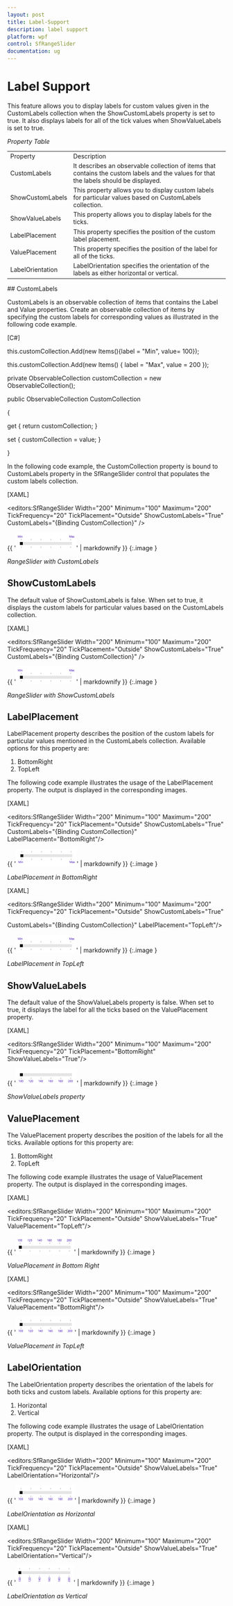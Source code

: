 ```yaml
---
layout: post
title: Label-Support
description: label support
platform: wpf
control: SfRangeSlider 
documentation: ug
---
```


# Label Support

This feature allows you to display labels for custom values given in the CustomLabels collection when the ShowCustomLabels property is set to true. It also displays labels for all of the tick values when ShowValueLabels is set to true.

_Property Table_

<table>
<tr>
<td>
Property</td><td>
Description</td></tr>
<tr>
<td>
CustomLabels</td><td>
It describes an observable collection of items that contains the custom labels and the values for that the labels should be displayed.</td></tr>
<tr>
<td>
ShowCustomLabels</td><td>
This property allows you to display custom labels for particular values based on CustomLabels collection.</td></tr>
<tr>
<td>
ShowValueLabels</td><td>
This property allows you to display labels for the ticks.</td></tr>
<tr>
<td>
LabelPlacement</td><td>
This property specifies the position of the custom label placement.</td></tr>
<tr>
<td>
ValuePlacement</td><td>
This property specifies the position of the label for all of the ticks.</td></tr>
<tr>
<td>
LabelOrientation</td><td>
LabelOrientation specifies the orientation of the labels as either horizontal or vertical.</td></tr>
</table>
## CustomLabels

CustomLabels is an observable collection of items that contains the Label and Value properties. Create an observable collection of items by specifying the custom labels for corresponding values as illustrated in the following code example.



[C#]



this.customCollection.Add(new Items(){label = "Min", value= 100});

this.customCollection.Add(new Items() { label = "Max", value = 200 });

private ObservableCollection<Items> customCollection = new ObservableCollection<Items>();



public ObservableCollection<Items> CustomCollection

{

get { return customCollection; }

set { customCollection = value; }

}



In the following code example, the CustomCollection property is bound to CustomLabels property in the SfRangeSlider control that populates the custom labels collection.

[XAML]



<editors:SfRangeSlider Width="200" Minimum="100" Maximum="200" TickFrequency="20" TickPlacement="Outside" ShowCustomLabels="True" CustomLabels="{Binding CustomCollection}" />



{{ '![](Label-Support_images/Label-Support_img1.png)' | markdownify }}
{:.image }


_RangeSlider with CustomLabels_

## ShowCustomLabels

The default value of ShowCustomLabels is false. When set to true, it displays the custom labels for particular values based on the CustomLabels collection.

[XAML]



<editors:SfRangeSlider Width="200" Minimum="100" Maximum="200" TickFrequency="20" TickPlacement="Outside" ShowCustomLabels="True" CustomLabels="{Binding CustomCollection}" />





{{ '![](Label-Support_images/Label-Support_img2.png)' | markdownify }}
{:.image }


_RangeSlider with ShowCustomLabels_

## LabelPlacement

LabelPlacement property describes the position of the custom labels for particular values mentioned in the CustomLabels collection. Available options for this property are:

1. BottomRight
2. TopLeft



The following code example illustrates the usage of the LabelPlacement property. The output is displayed in the corresponding images.



[XAML]

<editors:SfRangeSlider Width="200" Minimum="100" Maximum="200" TickFrequency="20" TickPlacement="Outside" ShowCustomLabels="True" CustomLabels="{Binding CustomCollection}" LabelPlacement="BottomRight"/>



{{ '![](Label-Support_images/Label-Support_img3.png)' | markdownify }}
{:.image }


_LabelPlacement in BottomRight_



[XAML]



<editors:SfRangeSlider Width="200" Minimum="100" Maximum="200" TickFrequency="20" TickPlacement="Outside" ShowCustomLabels="True" 

CustomLabels="{Binding CustomCollection}" LabelPlacement="TopLeft"/>



{{ '![](Label-Support_images/Label-Support_img4.png)' | markdownify }}
{:.image }


_LabelPlacement in TopLeft_

## ShowValueLabels

The default value of the ShowValueLabels property is false. When set to true, it displays the label for all the ticks based on the ValuePlacement property.



[XAML]



<editors:SfRangeSlider Width="200" Minimum="100"   Maximum="200" TickFrequency="20" TickPlacement="BottomRight" ShowValueLabels="True"/>



{{ '![](Label-Support_images/Label-Support_img5.png)' | markdownify }}
{:.image }


_ShowValueLabels property_

## ValuePlacement

The ValuePlacement property describes the position of the labels for all the ticks. Available options for this property are:

1. BottomRight
2. TopLeft



The following code example illustrates the usage of ValuePlacement property. The output is displayed in the corresponding images.



[XAML]



<editors:SfRangeSlider Width="200" Minimum="100" Maximum="200" TickFrequency="20" TickPlacement="Outside" ShowValueLabels="True" ValuePlacement="TopLeft"/>



{{ '![](Label-Support_images/Label-Support_img6.png)' | markdownify }}
{:.image }


_ValuePlacement in Bottom Right_



[XAML]



<editors:SfRangeSlider Width="200" Minimum="100" Maximum="200" TickFrequency="20" TickPlacement="Outside" ShowValueLabels="True" ValuePlacement="BottomRight"/>



{{ '![](Label-Support_images/Label-Support_img7.png)' | markdownify }}
{:.image }


_ValuePlacement in TopLeft_

## LabelOrientation

The LabelOrientation property describes the orientation of the labels for both ticks and custom labels. Available options for this property are:

1. Horizontal
2. Vertical



The following code example illustrates the usage of LabelOrientation property. The output is displayed in the corresponding images.



[XAML]



<editors:SfRangeSlider Width="200" Minimum="100" Maximum="200" TickFrequency="20" TickPlacement="Outside" ShowValueLabels="True" LabelOrientation="Horizontal"/>



{{ '![](Label-Support_images/Label-Support_img8.png)' | markdownify }}
{:.image }


_LabelOrientation as Horizontal_



[XAML]



<editors:SfRangeSlider Width="200" Minimum="100" Maximum="200" TickFrequency="20" TickPlacement="Outside" ShowValueLabels="True" LabelOrientation="Vertical"/>



{{ '![](Label-Support_images/Label-Support_img9.png)' | markdownify }}
{:.image }


_LabelOrientation as Vertical_

